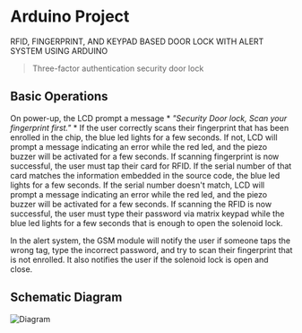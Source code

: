 # Arduino Project
RFID, FINGERPRINT, AND KEYPAD BASED DOOR LOCK WITH ALERT SYSTEM USING ARDUINO
> Three-factor authentication security door lock

## Basic Operations

On power-up, the LCD prompt a message * *"Security Door lock, Scan your fingerprint first."* * If the user correctly scans their fingerprint that has been enrolled in the chip, the blue led lights for a few seconds. If not, LCD will prompt a message indicating an error while the red led, and the piezo buzzer will be activated for a few seconds. If scanning fingerprint is now successful, the user must tap their card for RFID. If the serial number of that card matches the information embedded in the source code, the blue led lights for a few seconds. If the serial number doesn't match, LCD will prompt a message indicating an error while the red led, and the piezo buzzer will be activated for a few seconds. If scanning the RFID is now successful, the user must type their password via matrix keypad while the blue led lights for a few seconds that is enough to open the solenoid lock. 

In the alert system, the GSM module will notify the user if someone taps the wrong tag, type the incorrect password, and try to scan their fingerprint that is not enrolled. It also notifies the user if the solenoid lock is open and close.

## Schematic Diagram

![Diagram](https://user-images.githubusercontent.com/99194388/168485882-e00e2f0c-57ae-46e7-a0af-9cb13901d0e1.png)
